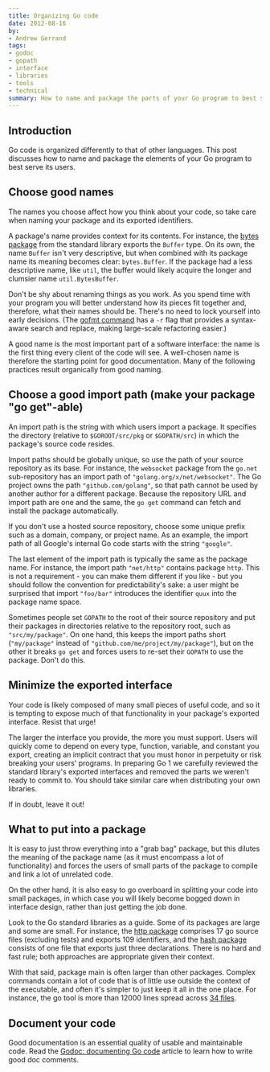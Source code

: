 ```yaml
---
title: Organizing Go code
date: 2012-08-16
by:
- Andrew Gerrand
tags:
- godoc
- gopath
- interface
- libraries
- tools
- technical
summary: How to name and package the parts of your Go program to best serve your users.
---
```


## Introduction

Go code is organized differently to that of other languages.
This post discusses how to name and package the elements of your Go program
to best serve its users.

## Choose good names

The names you choose affect how you think about your code,
so take care when naming your package and its exported identifiers.

A package's name provides context for its contents.
For instance, the [bytes package](/pkg/bytes/) from
the standard library exports the `Buffer` type.
On its own, the name `Buffer` isn't very descriptive,
but when combined with its package name its meaning becomes clear: `bytes.Buffer`.
If the package had a less descriptive name,
like `util`, the buffer would likely acquire the longer and clumsier name `util.BytesBuffer`.

Don't be shy about renaming things as you work.
As you spend time with your program you will better understand how its pieces fit together and,
therefore, what their names should be.
There's no need to lock yourself into early decisions.
(The [gofmt command](/cmd/gofmt/) has a `-r` flag that
provides a syntax-aware search and replace,
making large-scale refactoring easier.)

A good name is the most important part of a software interface:
the name is the first thing every client of the code will see.
A well-chosen name is therefore the starting point for good documentation.
Many of the following practices result organically from good naming.

## Choose a good import path (make your package "go get"-able)

An import path is the string with which users import a package.
It specifies the directory (relative to `$GOROOT/src/pkg` or `$GOPATH/src`)
in which the package's source code resides.

Import paths should be globally unique, so use the path of your source repository as its base.
For instance, the `websocket` package from the `go.net` sub-repository has
an import path of `"golang.org/x/net/websocket"`.
The Go project owns the path `"github.com/golang"`,
so that path cannot be used by another author for a different package.
Because the repository URL and import path are one and the same,
the `go get` command can fetch and install the package automatically.

If you don't use a hosted source repository,
choose some unique prefix such as a domain,
company, or project name.
As an example, the import path of all Google's internal Go code starts with
the string `"google"`.

The last element of the import path is typically the same as the package name.
For instance, the import path `"net/http"` contains package `http`.
This is not a requirement - you can make them different if you like - but
you should follow the convention for predictability's sake:
a user might be surprised that import `"foo/bar"` introduces the identifier
`quux` into the package name space.

Sometimes people set `GOPATH` to the root of their source repository and
put their packages in directories relative to the repository root,
such as `"src/my/package"`.
On one hand, this keeps the import paths short (`"my/package"` instead of
`"github.com/me/project/my/package"`),
but on the other it breaks `go get` and forces users to re-set their `GOPATH`
to use the package. Don't do this.

## Minimize the exported interface

Your code is likely composed of many small pieces of useful code,
and so it is tempting to expose much of that functionality in your package's
exported interface. Resist that urge!

The larger the interface you provide, the more you must support.
Users will quickly come to depend on every type,
function, variable, and constant you export,
creating an implicit contract that you must honor in perpetuity or risk
breaking your users' programs.
In preparing Go 1 we carefully reviewed the standard library's exported
interfaces and removed the parts we weren't ready to commit to.
You should take similar care when distributing your own libraries.

If in doubt, leave it out!

## What to put into a package

It is easy to just throw everything into a "grab bag" package,
but this dilutes the meaning of the package name (as it must encompass a
lot of functionality) and forces the users of small parts of the package
to compile and link a lot of unrelated code.

On the other hand, it is also easy to go overboard in splitting your code
into small packages,
in which case you will likely become bogged down in interface design,
rather than just getting the job done.

Look to the Go standard libraries as a guide.
Some of its packages are large and some are small.
For instance, the [http package](/pkg/net/http/) comprises
17 go source files (excluding tests) and exports 109 identifiers,
and the [hash package](/pkg/hash/) consists of one file
that exports just three declarations.
There is no hard and fast rule; both approaches are appropriate given their context.

With that said, package main is often larger than other packages.
Complex commands contain a lot of code that is of little use outside the
context of the executable,
and often it's simpler to just keep it all in the one place.
For instance, the go tool is more than 12000 lines spread across [34 files](/src/cmd/go/).

## Document your code

Good documentation is an essential quality of usable and maintainable code.
Read the [Godoc: documenting Go code](/doc/articles/godoc_documenting_go_code.html)
article to learn how to write good doc comments.
